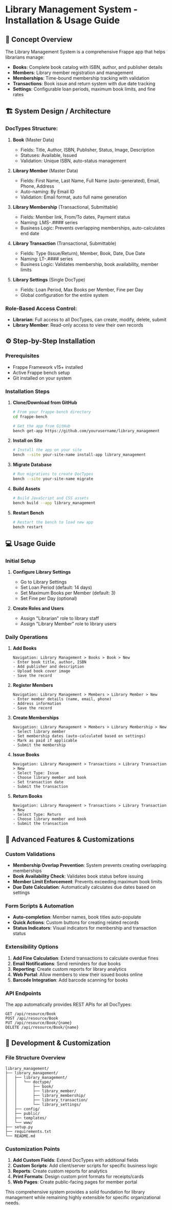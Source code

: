 # Library Management System - Installation & Usage Guide

## 🧠 Concept Overview

The Library Management System is a comprehensive Frappe app that helps librarians manage:
- **Books**: Complete book catalog with ISBN, author, and publisher details
- **Members**: Library member registration and management
- **Memberships**: Time-bound membership tracking with validation
- **Transactions**: Book issue and return system with due date tracking
- **Settings**: Configurable loan periods, maximum book limits, and fine rates

## 🏗️ System Design / Architecture

### DocTypes Structure:
1. **Book** (Master Data)
   - Fields: Title, Author, ISBN, Publisher, Status, Image, Description
   - Statuses: Available, Issued
   - Validation: Unique ISBN, auto-status management

2. **Library Member** (Master Data)
   - Fields: First Name, Last Name, Full Name (auto-generated), Email, Phone, Address
   - Auto-naming: By Email ID
   - Validation: Email format, auto full name generation

3. **Library Membership** (Transactional, Submittable)
   - Fields: Member link, From/To dates, Payment status
   - Naming: LMS-.#### series
   - Business Logic: Prevents overlapping memberships, auto-calculates end date

4. **Library Transaction** (Transactional, Submittable)
   - Fields: Type (Issue/Return), Member, Book, Date, Due Date
   - Naming: LT-.#### series
   - Business Logic: Validates membership, book availability, member limits

5. **Library Settings** (Single DocType)
   - Fields: Loan Period, Max Books per Member, Fine per Day
   - Global configuration for the entire system

### Role-Based Access Control:
- **Librarian**: Full access to all DocTypes, can create, modify, delete, submit
- **Library Member**: Read-only access to view their own records

## ⚙️ Step-by-Step Installation

### Prerequisites
- Frappe Framework v15+ installed
- Active Frappe bench setup
- Git installed on your system

### Installation Steps

1. **Clone/Download from GitHub**
   ```bash
   # From your frappe-bench directory
   cd frappe-bench

   # Get the app from GitHub
   bench get-app https://github.com/yourusername/library_management
   ```

2. **Install on Site**
   ```bash
   # Install the app on your site
   bench --site your-site-name install-app library_management
   ```

3. **Migrate Database**
   ```bash
   # Run migrations to create DocTypes
   bench --site your-site-name migrate
   ```

4. **Build Assets**
   ```bash
   # Build JavaScript and CSS assets
   bench build --app library_management
   ```

5. **Restart Bench**
   ```bash
   # Restart the bench to load new app
   bench restart
   ```

## 💻 Usage Guide

### Initial Setup

1. **Configure Library Settings**
   - Go to Library Settings
   - Set Loan Period (default: 14 days)
   - Set Maximum Books per Member (default: 3)
   - Set Fine per Day (optional)

2. **Create Roles and Users**
   - Assign "Librarian" role to library staff
   - Assign "Library Member" role to library users

### Daily Operations

1. **Add Books**
   ```
   Navigation: Library Management > Books > Book > New
   - Enter book title, author, ISBN
   - Add publisher and description
   - Upload book cover image
   - Save the record
   ```

2. **Register Members**
   ```
   Navigation: Library Management > Members > Library Member > New
   - Enter member details (name, email, phone)
   - Address information
   - Save the record
   ```

3. **Create Memberships**
   ```
   Navigation: Library Management > Members > Library Membership > New
   - Select library member
   - Set membership dates (auto-calculated based on settings)
   - Mark as paid if applicable
   - Submit the membership
   ```

4. **Issue Books**
   ```
   Navigation: Library Management > Transactions > Library Transaction > New
   - Select Type: Issue
   - Choose library member and book
   - Set transaction date
   - Submit the transaction
   ```

5. **Return Books**
   ```
   Navigation: Library Management > Transactions > Library Transaction > New
   - Select Type: Return
   - Choose library member and book
   - Submit the transaction
   ```

## 🚀 Advanced Features & Customizations

### Custom Validations
- **Membership Overlap Prevention**: System prevents creating overlapping memberships
- **Book Availability Check**: Validates book status before issuing
- **Member Limit Enforcement**: Prevents exceeding maximum book limits
- **Due Date Calculation**: Automatically calculates due dates based on settings

### Form Scripts & Automation
- **Auto-completion**: Member names, book titles auto-populate
- **Quick Actions**: Custom buttons for creating related records
- **Status Indicators**: Visual indicators for membership and transaction status

### Extensibility Options
1. **Add Fine Calculation**: Extend transactions to calculate overdue fines
2. **Email Notifications**: Send reminders for due books
3. **Reporting**: Create custom reports for library analytics
4. **Web Portal**: Allow members to view their issued books online
5. **Barcode Integration**: Add barcode scanning for books

### API Endpoints
The app automatically provides REST APIs for all DocTypes:
```
GET /api/resource/Book
POST /api/resource/Book
PUT /api/resource/Book/{name}
DELETE /api/resource/Book/{name}
```

## 🔧 Development & Customization

### File Structure Overview
```
library_management/
├── library_management/
│   ├── library_management/
│   │   └── doctype/
│   │       ├── book/
│   │       ├── library_member/
│   │       ├── library_membership/
│   │       ├── library_transaction/
│   │       └── library_settings/
│   ├── config/
│   ├── public/
│   ├── templates/
│   └── www/
├── setup.py
├── requirements.txt
└── README.md
```

### Customization Points
1. **Add Custom Fields**: Extend DocTypes with additional fields
2. **Custom Scripts**: Add client/server scripts for specific business logic  
3. **Reports**: Create custom reports for analytics
4. **Print Formats**: Design custom print formats for receipts/cards
5. **Web Pages**: Create public-facing pages for member portal

This comprehensive system provides a solid foundation for library management while remaining highly extensible for specific organizational needs.
